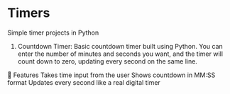 # Timers
Simple timer projects in Python

1. Countdown Timer:
Basic countdown timer built using Python.
You can enter the number of minutes and seconds you want, and the timer will count down to zero, updating every second on the same line.

📌 Features
Takes time input from the user
Shows countdown in MM:SS format
Updates every second like a real digital timer
